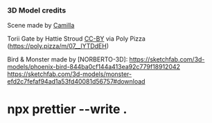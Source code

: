 ### 3D Model credits

Scene made by [Camilla](https://instagram.com/belyakova.dsn)

Torii Gate by Hattie Stroud [CC-BY](https://creativecommons.org/licenses/by/3.0/) via Poly Pizza (https://poly.pizza/m/07__lYTDdEH)

Bird & Monster made by [NORBERTO-3D]: https://sketchfab.com/3d-models/phoenix-bird-844ba0cf144a413ea92c779f18912042
                                      https://sketchfab.com/3d-models/monster-efd2c7fefaf94ad1a53fd40081d56757#download

# npx prettier --write .

